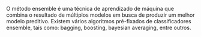 O método ensemble é uma técnica de aprendizado de máquina que combina o resultado de múltiplos modelos em busca de produzir um melhor modelo preditivo. Existem vários algoritmos pré-fixados de classificadores ensemble, tais como: bagging, boosting, bayesian averaging, entre outros.

